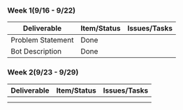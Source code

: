 ### Week 1(9/16 - 9/22)

| Deliverable   | Item/Status   |  Issues/Tasks
| ------------- | ------------  |  ------------
| Problem Statement | Done      | 
| Bot Description   | Done      | 



### Week 2(9/23 - 9/29)

| Deliverable   | Item/Status   |  Issues/Tasks
| ------------- | ------------  |  ------------
|               |               | 
|               |               |  
